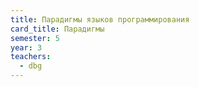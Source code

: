```yaml
---
title: Парадигмы языков программирования
card_title: Парадигмы
semester: 5
year: 3
teachers:
  - dbg
---
```


